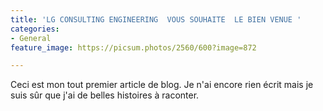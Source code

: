 ```yaml
---
title: 'LG CONSULTING ENGINEERING  VOUS SOUHAITE  LE BIEN VENUE '
categories:
- General
feature_image: https://picsum.photos/2560/600?image=872

---
```

Ceci est mon tout premier article de blog. Je n'ai encore rien écrit mais je suis sûr que j'ai de belles histoires à raconter.